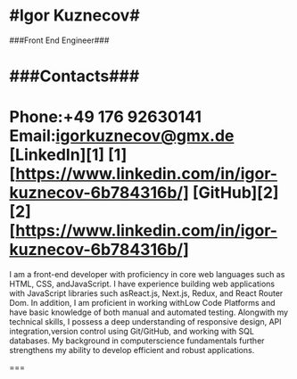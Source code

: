 # #Igor Kuznecov#

###Front End Engineer###

# ###Contacts###

Phone:+49 176 92630141
Email:igorkuznecov@gmx.de
[LinkedIn][1]
[1][https://www.linkedin.com/in/igor-kuznecov-6b784316b/]
[GitHub][2]
[2][https://www.linkedin.com/in/igor-kuznecov-6b784316b/]
===
I am a front-end developer with proficiency in core web languages such as HTML, CSS, andJavaScript. I have experience building web applications with JavaScript libraries such asReact.js, Next.js, Redux, and React Router Dom. In addition, I am proficient in working withLow Code Platforms and have basic knowledge of both manual and automated testing. Alongwith my technical skills, I possess a deep understanding of responsive design, API integration,version control using Git/GitHub, and working with SQL databases. My background in computerscience fundamentals further strengthens my ability to develop efficient and robust applications.

===
